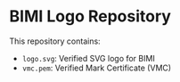# BIMI Logo Repository

This repository contains:
- `logo.svg`: Verified SVG logo for BIMI
- `vmc.pem`: Verified Mark Certificate (VMC)

